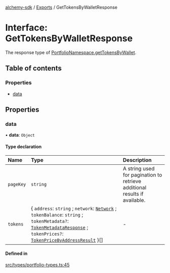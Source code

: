[alchemy-sdk](../README.md) / [Exports](../modules.md) / GetTokensByWalletResponse

# Interface: GetTokensByWalletResponse

The response type of [PortfolioNamespace.getTokensByWallet](../classes/PortfolioNamespace.md#gettokensbywallet).

## Table of contents

### Properties

- [data](GetTokensByWalletResponse.md#data)

## Properties

### data

• **data**: `Object`

#### Type declaration

| Name | Type | Description |
| :------ | :------ | :------ |
| `pageKey` | `string` | A string used for pagination to retrieve additional results if available. |
| `tokens` | { `address`: `string` ; `network`: [`Network`](../enums/Network.md) ; `tokenBalance`: `string` ; `tokenMetadata?`: [`TokenMetadataResponse`](TokenMetadataResponse.md) ; `tokenPrices?`: [`TokenPriceByAddressResult`](TokenPriceByAddressResult.md)  }[] | - |

#### Defined in

[src/types/portfolio-types.ts:45](https://github.com/alchemyplatform/alchemy-sdk-js/blob/873c9882/src/types/portfolio-types.ts#L45)

